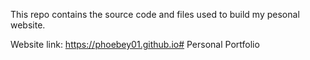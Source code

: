 This repo contains the source code and files used to build my pesonal website.

Website link: https://phoebey01.github.io# Personal Portfolio
